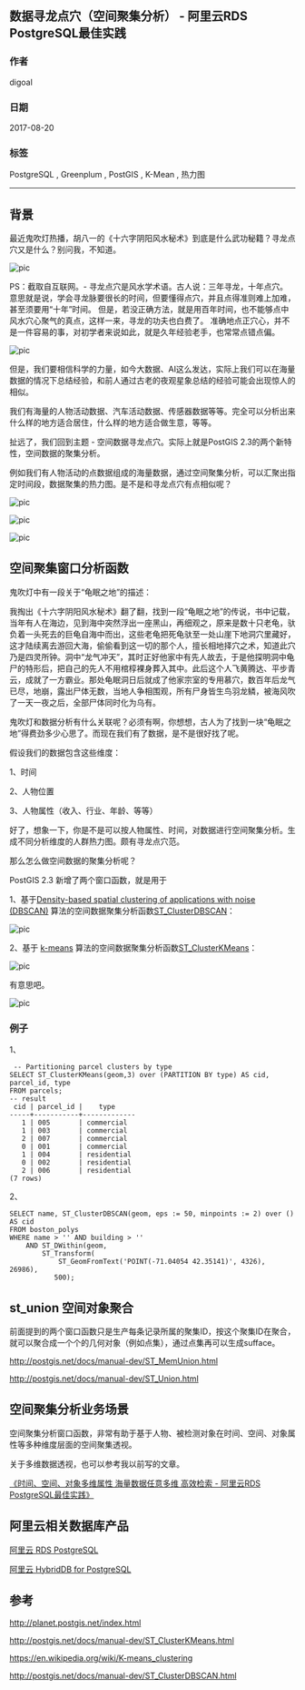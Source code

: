 ## 数据寻龙点穴（空间聚集分析） - 阿里云RDS PostgreSQL最佳实践      
            
### 作者        
digoal        
        
### 日期         
2017-08-20        
          
### 标签        
PostgreSQL , Greenplum , PostGIS , K-Mean , 热力图      
                    
----                    
                     
## 背景    
最近鬼吹灯热播，胡八一的《十六字阴阳风水秘术》到底是什么武功秘籍？寻龙点穴又是什么？别问我，不知道。  
  
![pic](20170820_02_pic_005.jpg)  
  
PS：截取自互联网。- 寻龙点穴是风水学术语。古人说：三年寻龙，十年点穴。意思就是说，学会寻龙脉要很长的时间，但要懂得点穴，并且点得准则难上加难，甚至须要用“十年”时间。 但是，若没正确方法，就是用百年时间，也不能够点中风水穴心聚气的真点，这样一来，寻龙的功夫也白费了。 准确地点正穴心，并不是一件容易的事，对初学者来说如此，就是久年经验老手，也常常点错点偏。   
  
![pic](20170820_02_pic_001.jpg)  
  
但是，我们要相信科学的力量，如今大数据、AI这么发达，实际上我们可以在海量数据的情况下总结经验，和前人通过古老的夜观星象总结的经验可能会出现惊人的相似。  
  
我们有海量的人物活动数据、汽车活动数据、传感器数据等等。完全可以分析出来什么样的地方适合居住，什么样的地方适合做生意，等等。  
  
扯远了，我们回到主题 - 空间数据寻龙点穴。实际上就是PostGIS 2.3的两个新特性，空间数据的聚集分析。  
  
例如我们有人物活动的点数据组成的海量数据，通过空间聚集分析，可以汇聚出指定时间段，数据聚集的热力图。是不是和寻龙点穴有点相似呢？  
  
![pic](20170820_02_pic_002.jpg)  
  
![pic](20170820_02_pic_003.jpg)  
  
![pic](20170820_02_pic_004.jpg)  
  
## 空间聚集窗口分析函数  
鬼吹灯中有一段关于“龟眠之地”的描述：  
  
我掏出《十六字阴阳风水秘术》翻了翻，找到一段“龟眠之地”的传说，书中记载，当年有人在海边，见到海中突然浮出一座黑山，再细观之，原来是数十只老龟，驮负着一头死去的巨龟自海中而出，这些老龟把死龟驮至一处山崖下地洞穴里藏好，这才陆续离去游回大海，偷偷看到这一切的那个人，擅长相地择穴之术，知道此穴乃是四灵所钟。洞中“龙气冲天”，其时正好他家中有先人故去，于是他探明洞中龟尸的特形后，把自己的先人不用棺椁裸身葬入其中。此后这个人飞黄腾达、平步青云，成就了一方霸业。那处龟眠洞日后就成了他家宗室的专用慕穴，数百年后龙气已尽，地崩，露出尸体无数，当地人争相围观，所有尸身皆生鸟羽龙鳞，被海风吹了一天一夜之后，全部尸体同时化为乌有。  
  
鬼吹灯和数据分析有什么关联呢？必须有啊，你想想，古人为了找到一块“龟眠之地”得费劲多少心思了。而现在我们有了数据，是不是很好找了呢。  
  
假设我们的数据包含这些维度：  
  
1、时间  
  
2、人物位置  
  
3、人物属性（收入、行业、年龄、等等）  
  
好了，想象一下，你是不是可以按人物属性、时间，对数据进行空间聚集分析。生成不同分析维度的人群热力图。颇有寻龙点穴范。  
  
那么怎么做空间数据的聚集分析呢？  
  
PostGIS 2.3 新增了两个窗口函数，就是用于     
  
1、基于[Density-based spatial clustering of applications with noise (DBSCAN)](https://en.wikipedia.org/wiki/DBSCAN) 算法的空间数据聚集分析函数[ST_ClusterDBSCAN](http://postgis.net/docs/manual-dev/ST_ClusterDBSCAN.html)：  
  
![pic](20170820_02_pic_006.jpg)  
  
2、基于 [k-means](https://en.wikipedia.org/wiki/K-means_clustering) 算法的空间数据聚集分析函数[ST_ClusterKMeans](http://postgis.net/docs/manual-dev/ST_ClusterKMeans.html)：  
  
![pic](20170820_02_pic_007.jpg)  
  
有意思吧。  
  
![pic](20170820_02_pic_008.png)  
  
### 例子  
1、  
  
```  
 -- Partitioning parcel clusters by type  
SELECT ST_ClusterKMeans(geom,3) over (PARTITION BY type) AS cid, parcel_id, type  
FROM parcels;  
-- result  
 cid | parcel_id |    type  
-----+-----------+-------------  
   1 | 005       | commercial  
   1 | 003       | commercial  
   2 | 007       | commercial  
   0 | 001       | commercial  
   1 | 004       | residential  
   0 | 002       | residential  
   2 | 006       | residential  
(7 rows)  
```  
  
2、  
  
```  
SELECT name, ST_ClusterDBSCAN(geom, eps := 50, minpoints := 2) over () AS cid  
FROM boston_polys  
WHERE name > '' AND building > ''  
	AND ST_DWithin(geom,  
        ST_Transform(  
            ST_GeomFromText('POINT(-71.04054 42.35141)', 4326), 26986),  
           500);  
```  
  
## st_union 空间对象聚合  
前面提到的两个窗口函数只是生产每条记录所属的聚集ID，按这个聚集ID在聚合，就可以聚合成一个个的几何对象（例如点集），通过点集再可以生成sufface。  
  
http://postgis.net/docs/manual-dev/ST_MemUnion.html  
  
http://postgis.net/docs/manual-dev/ST_Union.html  
  
## 空间聚集分析业务场景  
空间聚集分析窗口函数，非常有助于基于人物、被检测对象在时间、空间、对象属性等多种维度层面的空间聚集透视。  
  
关于多维数据透视，也可以参考我以前写的文章。  
  
[《时间、空间、对象多维属性 海量数据任意多维 高效检索 - 阿里云RDS PostgreSQL最佳实践》](../201707/20170722_01.md)    
  
## 阿里云相关数据库产品    
[阿里云 RDS PostgreSQL](https://www.aliyun.com/product/rds/postgresql)            
          
[阿里云 HybridDB for PostgreSQL](https://www.aliyun.com/product/gpdb)            
    
## 参考  
http://planet.postgis.net/index.html  
  
  
http://postgis.net/docs/manual-dev/ST_ClusterKMeans.html  
  
  
https://en.wikipedia.org/wiki/K-means_clustering  
  
  
http://postgis.net/docs/manual-dev/ST_ClusterDBSCAN.html  
  
  
